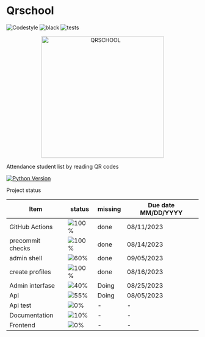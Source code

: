 # Qrschool

![Codestyle](https://img.shields.io/badge/code%20style-black-000000.svg)
![black](https://github.com/selobu/qrschool/actions/workflows/black.yml/badge.svg)
![tests](https://github.com/selobu/qrschool/actions/workflows/test.yml/badge.svg)

<p align="center">
  <a href="https://qrschool.gestionhseq.com">
    <img src="https://raw.githubusercontent.com/selobu/qrschool/main/.github/assets/qrschool.svg" width="320" alt="QRSCHOOL">
  </a>
</p>

Attendance student list by reading QR codes

[![Python Version](https://img.shields.io/badge/python-3.8%20%7C%203.9%20%7C%203.10%20%7C%203.11-blue)](https://www.python.org/downloads/release/python-390/)

Project status

| Item             | status                                | missing | Due date MM/DD/YYYY |
| ---------------- | ------------------------------------- | ------- | ------------------- |
| GitHub Actions   | ![100%](https://progress-bar.dev/100) | done    | 08/11/2023          |
| precommit checks | ![100%](https://progress-bar.dev/100) | done    | 08/14/2023          |
| admin shell      | ![60%](https://progress-bar.dev/60) | done    | 09/05/2023          |
| create profiles  | ![100%](https://progress-bar.dev/100) | done    | 08/16/2023          |
| Admin interfase  | ![40%](https://progress-bar.dev/40)   | Doing   | 08/25/2023          |
| Api              | ![55%](https://progress-bar.dev/55)   | Doing   | 08/05/2023          |
| Api test         | ![0%](https://progress-bar.dev/0)     | -       | -                   |
| Documentation    | ![10%](https://progress-bar.dev/10)   | -       | -                   |
| Frontend         | ![0%](https://progress-bar.dev/0)     | -       | -                   |
